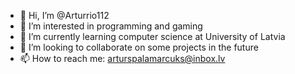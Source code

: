 - 👋 Hi, I’m @Arturrio112
- 👀 I’m interested in programming and gaming
- 🌱 I’m currently learning computer science at University of Latvia
- 💞️ I’m looking to collaborate on some projects in the future
- 📫 How to reach me: arturspalamarcuks@inbox.lv

<!---
Arturrio112/Arturrio112 is a ✨ special ✨ repository because its `README.md` (this file) appears on your GitHub profile.
You can click the Preview link to take a look at your changes.
--->
